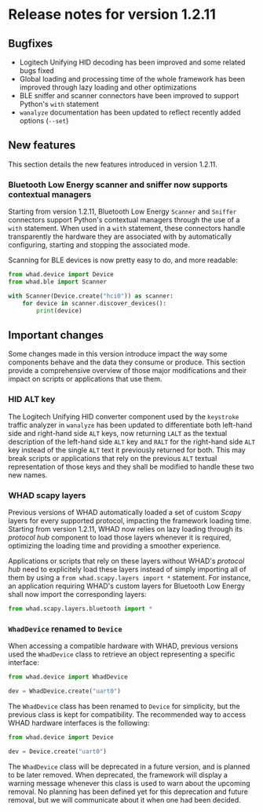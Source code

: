 Release notes for version 1.2.11
================================

Bugfixes
--------

- Logitech Unifying HID decoding has been improved and some related bugs fixed
- Global loading and processing time of the whole framework has been improved through lazy loading and other optimizations
- BLE sniffer and scanner connectors have been improved to support Python's `with` statement
- `wanalyze` documentation has been updated to reflect recently added options (`--set`)


New features
------------

This section details the new features introduced in version 1.2.11.

### Bluetooth Low Energy scanner and sniffer now supports contextual managers

Starting from version 1.2.11, Bluetooth Low Energy `Scanner` and `Sniffer` connectors
support Python's contextual managers through the use of a `with` statement. When used
in a `with` statement, these connectors handle transparently the hardware they are
associated with by automatically configuring, starting and stopping the associated
mode.

Scanning for BLE devices is now pretty easy to do, and more readable:

```python
from whad.device import Device
from whad.ble import Scanner

with Scanner(Device.create("hci0")) as scanner:
    for device in scanner.discover_devices():
        print(device)
```


Important changes
-----------------

Some changes made in this version introduce impact the way some components behave and the
data they consume or produce. This section provide a comprehensive overview of those major
modifications and their impact on scripts or applications that use them.

### HID ALT key

The Logitech Unifying HID converter component used by the `keystroke` traffic analyzer in `wanalyze`
has been updated to differentiate both left-hand side and right-hand side `ALT` keys, now returning
`LALT` as the textual description of the left-hand side `ALT` key and `RALT` for the right-hand side
`ALT` key instead of the single `ALT` text it previously returned for both. This may break scripts
or applications that rely on the previous `ALT` textual representation of those keys and they shall
be modified to handle these two new names.

### WHAD scapy layers

Previous versions of WHAD automatically loaded a set of custom *Scapy* layers for every supported
protocol, impacting the framework loading time. Starting from version 1.2.11, WHAD now relies on
lazy loading through its *protocol hub* component to load those layers whenever it is required,
optimizing the loading time and providing a smoother experience.

Applications or scripts that rely on these layers without WHAD's *protocol hub* need to explicitely
load these layers instead of simply importing all of them by using a ``from whad.scapy.layers import *``
statement. For instance, an application requiring WHAD's custom layers for Bluetooth Low Energy
shall now import the corresponding layers:

```python
from whad.scapy.layers.bluetooth import *
```

### `WhadDevice` renamed to `Device`

When accessing a compatible hardware with WHAD, previous versions used the `WhadDevice` class
to retrieve an object representing a specific interface:

```python
from whad.device import WhadDevice

dev = WhadDevice.create("uart0")
```

The `WhadDevice` class has been renamed to `Device` for simplicity, but the previous class is
kept for compatibility. The recommended way to access WHAD hardware interfaces is the following:

```python
from whad.device import Device

dev = Device.create("uart0")
```

The `WhadDevice` class will be deprecated in a future version, and is planned to be later removed.
When deprecated, the framework will display a warning message whenever this class is used to warn
about the upcoming removal. No planning has been defined yet for this deprecation and future removal,
but we will communicate about it when one had been decided.


